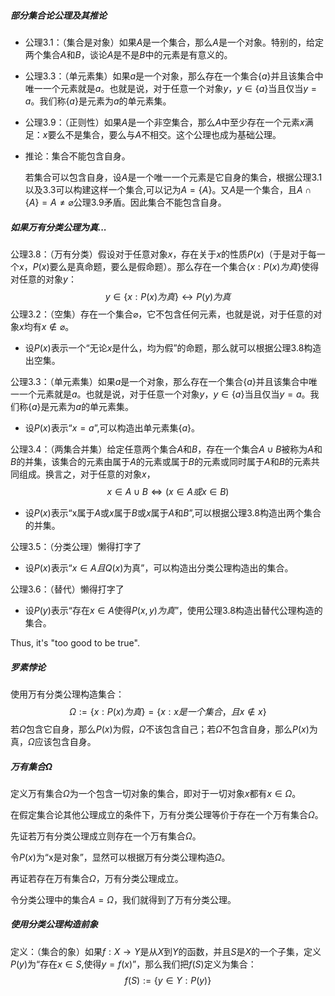##### 部分集合论公理及其推论

* 公理3.1：（集合是对象）如果$A$是一个集合，那么$A$是一个对象。特别的，给定两个集合$A$和$B$，谈论$A$是不是$B$中的元素是有意义的。

* 公理3.3：（单元素集）如果$a$是一个对象，那么存在一个集合$\{a\}$并且该集合中唯一一个元素就是$a$。也就是说，对于任意一个对象$y$，$y\in \{a\}$当且仅当$y=a$。我们称$\{a\}$是元素为$a$的单元素集。

* 公理3.9：（正则性）如果$A$是一个非空集合，那么$A$中至少存在一个元素$x$满足：$x$要么不是集合，要么与$A$不相交。这个公理也成为基础公理。

* 推论：集合不能包含自身。

  若集合可以包含自身，设$A$是一个唯一一个元素是它自身的集合，根据公理3.1以及3.3可以构建这样一个集合,可以记为$A=\{A\}$。又$A$是一个集合，且$A\cap \{A\}=A\neq \varnothing$公理3.9矛盾。因此集合不能包含自身。

##### 如果万有分类公理为真...

公理3.8：（万有分类）假设对于任意对象$x$，存在关于$x$的性质$P(x)$（于是对于每一个$x$，$P(x)$要么是真命题，要么是假命题）。那么存在一个集合$\{x:P(x)为真 \}$使得对任意的对象$y$：
$$
y\in\{x:P(x)为真 \}\longleftrightarrow P(y) 为真
$$
公理3.2：（空集）存在一个集合$\varnothing$，它不包含任何元素，也就是说，对于任意的对象$x$均有$x\notin \varnothing$。

* 设$P(x)$表示一个“无论$x$是什么，均为假”的命题，那么就可以根据公理3.8构造出空集。

公理3.3：（单元素集）如果$a$是一个对象，那么存在一个集合$\{a\}$并且该集合中唯一一个元素就是$a$。也就是说，对于任意一个对象$y$，$y\in \{a\}$当且仅当$y=a$。我们称$\{a\}$是元素为$a$的单元素集。

* 设$P(x)$表示“$x=a$”,可以构造出单元素集$\{a\}$。

公理3.4：（两集合并集）给定任意两个集合$A$和$B$，存在一个集合$A\cup B$被称为$A$和$B$的并集，该集合的元素由属于$A$的元素或属于$B$的元素或同时属于$A$和$B$的元素共同组成。换言之，对于任意的对象$x$，
$$
x\in A\cup B\Longleftrightarrow(x\in A或x\in B)
$$

* 设$P(x)$表示“x属于$A$或$x$属于$B$或$x$属于$A$和$B$”,可以根据公理3.8构造出两个集合的并集。

公理3.5：（分类公理）懒得打字了

* 设$P(x)$表示“$x\in A且Q(x)$为真”，可以构造出分类公理构造出的集合。

公理3.6：（替代）懒得打字了

* 设$P(y)$表示“存在$x\in A$使得$P(x,y)为真$”，使用公理3.8构造出替代公理构造的集合。

Thus, it's "too good to be true".

##### 罗素悖论

使用万有分类公理构造集合：
$$
\Omega:=\{x:P(x)为真\}=\{x:x是一个集合，且x\notin x\}
$$
若$\Omega$包含它自身，那么$P(x)$为假，$\Omega$不该包含自己；若$\Omega$不包含自身，那么$P(x)$为真，$\Omega$应该包含自身。

##### 万有集合$\Omega$

定义万有集合$\Omega$为一个包含一切对象的集合，即对于一切对象$x$都有$x\in\Omega$。

在假定集合论其他公理成立的条件下，万有分类公理等价于存在一个万有集合$\Omega$。

先证若万有分类公理成立则存在一个万有集合$\Omega$。

令$P(x)$为“x是对象”，显然可以根据万有分类公理构造$\Omega$。

再证若存在万有集合$\Omega$，万有分类公理成立。

令分类公理中的集合$A=\Omega$，我们就得到了万有分类公理。

##### 使用分类公理构造前象

定义：（集合的象）如果$f:X\rightarrow Y$是从$X$到$Y$的函数，并且$S$是$X$的一个子集，定义$P(y)$为“存在$x\in S$,使得$y=f(x)$”，那么我们把$f(S)$定义为集合：
$$
f(S):=\{y\in Y:P(y) \}
$$
